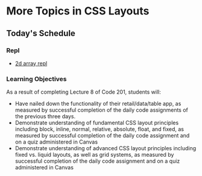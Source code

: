 # More Topics in CSS Layouts

## Today's Schedule

### Repl
- [2d array repl](https://repl.it/@rkgallaway/201d70-2d-arrays#index.js)

### Learning Objectives

As a result of completing Lecture 8 of Code 201, students will:

- Have nailed down the functionality of their retail/data/table app, as measured by successful completion of the daily code assignments of the previous three days.
- Demonstrate understanding of fundamental CSS layout principles including block, inline, normal, relative, absolute, float, and fixed, as measured by successful completion of the daily code assignment and on a quiz administered in Canvas
- Demonstrate understanding of advanced CSS layout principles including fixed vs. liquid layouts, as well as grid systems, as measured by successful completion of the daily code assignment and on a quiz administered in Canvas
